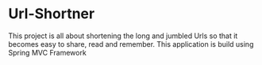 # Url-Shortner
This project is all about shortening the long and jumbled Urls so that it becomes easy to share, read and remember. This application is build using Spring MVC Framework
